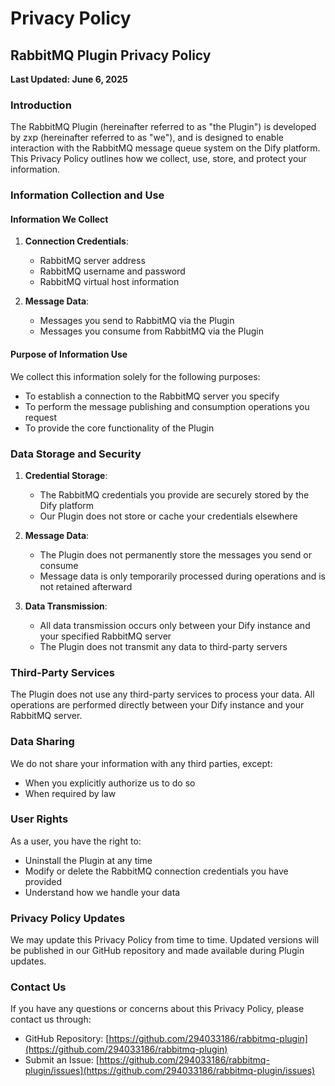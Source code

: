 # Privacy Policy

## RabbitMQ Plugin Privacy Policy

**Last Updated: June 6, 2025**

### Introduction

The RabbitMQ Plugin (hereinafter referred to as "the Plugin") is developed by zxp (hereinafter referred to as "we"), and is designed to enable interaction with the RabbitMQ message queue system on the Dify platform. This Privacy Policy outlines how we collect, use, store, and protect your information.

### Information Collection and Use

#### Information We Collect

1. **Connection Credentials**:
   - RabbitMQ server address
   - RabbitMQ username and password
   - RabbitMQ virtual host information

2. **Message Data**:
   - Messages you send to RabbitMQ via the Plugin
   - Messages you consume from RabbitMQ via the Plugin

#### Purpose of Information Use

We collect this information solely for the following purposes:
- To establish a connection to the RabbitMQ server you specify
- To perform the message publishing and consumption operations you request
- To provide the core functionality of the Plugin

### Data Storage and Security

1. **Credential Storage**:
   - The RabbitMQ credentials you provide are securely stored by the Dify platform
   - Our Plugin does not store or cache your credentials elsewhere

2. **Message Data**:
   - The Plugin does not permanently store the messages you send or consume
   - Message data is only temporarily processed during operations and is not retained afterward

3. **Data Transmission**:
   - All data transmission occurs only between your Dify instance and your specified RabbitMQ server
   - The Plugin does not transmit any data to third-party servers

### Third-Party Services

The Plugin does not use any third-party services to process your data. All operations are performed directly between your Dify instance and your RabbitMQ server.

### Data Sharing

We do not share your information with any third parties, except:
- When you explicitly authorize us to do so
- When required by law

### User Rights

As a user, you have the right to:
- Uninstall the Plugin at any time
- Modify or delete the RabbitMQ connection credentials you have provided
- Understand how we handle your data

### Privacy Policy Updates

We may update this Privacy Policy from time to time. Updated versions will be published in our GitHub repository and made available during Plugin updates.

### Contact Us

If you have any questions or concerns about this Privacy Policy, please contact us through:

- GitHub Repository: [https://github.com/294033186/rabbitmq-plugin](https://github.com/294033186/rabbitmq-plugin)  
- Submit an Issue: [https://github.com/294033186/rabbitmq-plugin/issues](https://github.com/294033186/rabbitmq-plugin/issues)

